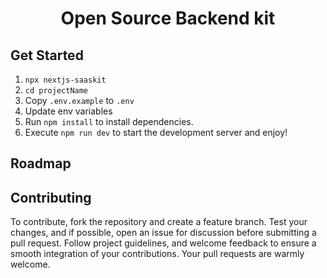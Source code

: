 <h1 align="center">Open Source Backend kit</h1>


## Get Started

1. `npx nextjs-saaskit`
2. `cd projectName`
3. Copy `.env.example` to `.env`
4. Update env variables
5. Run `npm install` to install dependencies.
7. Execute `npm run dev` to start the development server and enjoy!

## Roadmap



## Contributing

To contribute, fork the repository and create a feature branch. Test your changes, and if possible, open an issue for discussion before submitting a pull request. Follow project guidelines, and welcome feedback to ensure a smooth integration of your contributions. Your pull requests are warmly welcome.
